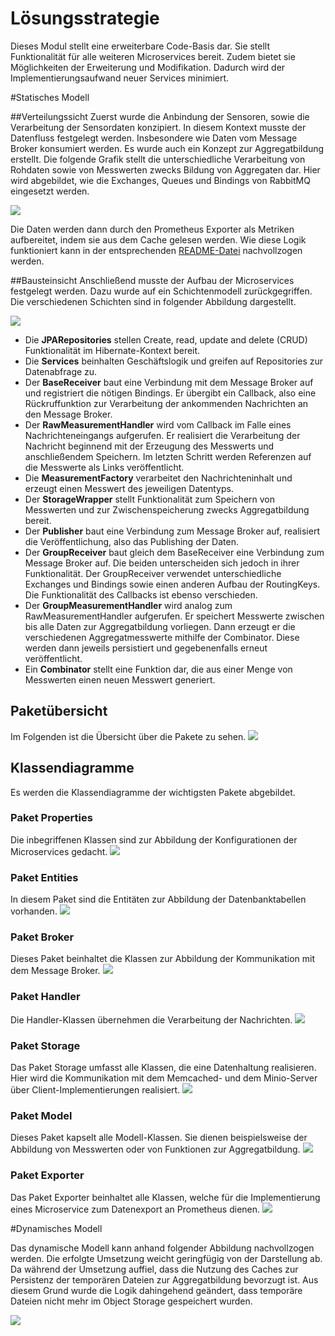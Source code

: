# Lösungsstrategie
Dieses Modul stellt eine erweiterbare Code-Basis dar.
Sie stellt Funktionalität für alle weiteren Microservices bereit.
Zudem bietet sie Möglichkeiten der Erweiterung und Modifikation.
Dadurch wird der Implementierungsaufwand neuer Services minimiert.

#Statisches Modell

##Verteilungssicht
Zuerst wurde die Anbindung der Sensoren, sowie die Verarbeitung der Sensordaten konzipiert.
In diesem Kontext musste der Datenfluss festgelegt werden. Insbesondere wie Daten vom Message Broker konsumiert werden.
Es wurde auch ein Konzept zur Aggregatbildung erstellt. Die folgende Grafik stellt die unterschiedliche Verarbeitung
von Rohdaten sowie von Messwerten zwecks Bildung von Aggregaten dar.
Hier wird abgebildet, wie die Exchanges, Queues und Bindings von RabbitMQ eingesetzt werden.

![](/../_markdown-images/rabbitmq-flow-group.png)

Die Daten werden dann durch den Prometheus Exporter als Metriken aufbereitet, indem sie aus dem Cache gelesen werden.
Wie diese Logik funktioniert kann in der entsprechenden [README-Datei](/../prometheus-exporter-service) nachvollzogen werden.

##Bausteinsicht
Anschließend musste der Aufbau der Microservices festgelegt werden. Dazu wurde auf ein Schichtenmodell zurückgegriffen.
Die verschiedenen Schichten sind in folgender Abbildung dargestellt.

![](/../_markdown-images/bausteinsicht.png)

* Die **JPARepositories** stellen Create, read, update and delete (CRUD) Funktionalität im
Hibernate-Kontext bereit.
* Die **Services** beinhalten Geschäftslogik und greifen auf Repositories zur Datenabfrage
zu.
* Der **BaseReceiver** baut eine Verbindung mit dem Message Broker auf und registriert
die nötigen Bindings. Er übergibt ein Callback, also eine Rückruffunktion
zur Verarbeitung der ankommenden Nachrichten an den Message Broker.
* Der **RawMeasurementHandler** wird vom Callback im Falle eines Nachrichteneingangs
aufgerufen. Er realisiert die Verarbeitung der Nachricht beginnend mit
der Erzeugung des Messwerts und anschließendem Speichern. Im letzten Schritt
werden Referenzen auf die Messwerte als Links veröffentlicht.
* Die **MeasurementFactory** verarbeitet den Nachrichteninhalt und erzeugt einen
Messwert des jeweiligen Datentyps.
* Der **StorageWrapper** stellt Funktionalität zum Speichern von Messwerten und zur
Zwischenspeicherung zwecks Aggregatbildung bereit.
* Der **Publisher** baut eine Verbindung zum Message Broker auf, realisiert die Veröffentlichung,
also das Publishing der Daten.
* Der **GroupReceiver** baut gleich dem BaseReceiver eine Verbindung zum Message
Broker auf. Die beiden unterscheiden sich jedoch in ihrer Funktionalität.
Der GroupReceiver verwendet unterschiedliche Exchanges und Bindings sowie
einen anderen Aufbau der RoutingKeys. Die Funktionalität des Callbacks ist
ebenso verschieden.
* Der **GroupMeasurementHandler** wird analog zum RawMeasurementHandler aufgerufen.
Er speichert Messwerte zwischen bis alle Daten zur Aggregatbildung
vorliegen. Dann erzeugt er die verschiedenen Aggregatmesswerte mithilfe der
Combinator. Diese werden dann jeweils persistiert und gegebenenfalls erneut
veröffentlicht.
* Ein **Combinator** stellt eine Funktion dar, die aus einer Menge von Messwerten
einen neuen Messwert generiert.
  
## Paketübersicht
Im Folgenden ist die Übersicht über die Pakete zu sehen.
![](/../_markdown-images/package-overview.png)

## Klassendiagramme
Es werden die Klassendiagramme der wichtigsten Pakete abgebildet.

### Paket Properties
Die inbegriffenen Klassen sind zur Abbildung der Konfigurationen der Microservices gedacht.
![](/../_markdown-images/package-properties.png)

### Paket Entities
In diesem Paket sind die Entitäten zur Abbildung der Datenbanktabellen vorhanden.
![](/../_markdown-images/package-entities.png)

### Paket Broker
Dieses Paket beinhaltet die Klassen zur Abbildung der Kommunikation mit dem Message Broker.
![](/../_markdown-images/package-broker.png)

### Paket Handler
Die Handler-Klassen übernehmen die Verarbeitung der Nachrichten.
![](/../_markdown-images/package-handler.png)

### Paket Storage
Das Paket Storage umfasst alle Klassen, die eine Datenhaltung realisieren.
Hier wird die Kommunikation mit dem Memcached- und dem Minio-Server über Client-Implementierungen realisiert.
![](/../_markdown-images/package-storage.png)

### Paket Model
Dieses Paket kapselt alle Modell-Klassen. Sie dienen beispielsweise der Abbildung von Messwerten oder von Funktionen zur Aggregatbildung.
![](/../_markdown-images/package-model.png)

### Paket Exporter
Das Paket Exporter beinhaltet alle Klassen, welche für die Implementierung eines Microservice zum Datenexport an Prometheus dienen.
![](/../_markdown-images/package-exporter.png)

#Dynamisches Modell

Das dynamische Modell kann anhand folgender Abbildung nachvollzogen werden.
Die erfolgte Umsetzung weicht geringfügig von der Darstellung ab. Da während der Umsetzung auffiel,
dass die Nutzung des Caches zur Persistenz der temporären Dateien zur Aggregatbildung bevorzugt ist.
Aus diesem Grund wurde die Logik dahingehend geändert, dass temporäre Dateien nicht mehr im Object Storage gespeichert wurden.

![](/../_markdown-images/seq-ms-comm.png)